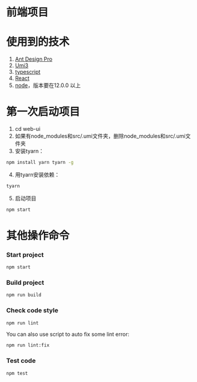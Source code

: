 # 前端项目

# 使用到的技术
1. [Ant Design Pro](https://pro.ant.design)
2. [Umi3](https://v3.umijs.org/)
3. [typescript](https://www.typescriptlang.org/zh/docs/)
4. [React](https://zh-hans.reactjs.org/)
5. [node](https://github.com/nodejs/node)，版本要在12.0.0 以上 

# 第一次启动项目
1. cd web-ui
2. 如果有node_modules和src/.umi文件夹，删除node_modules和src/.umi文件夹
3. 安装tyarn：
```bash
npm install yarn tyarn -g
```
4. 用tyarn安装依赖：
```bash
tyarn
```
5. 启动项目
```bash
npm start
```

# 其他操作命令

### Start project

```bash
npm start
```

### Build project

```bash
npm run build
```

### Check code style

```bash
npm run lint
```

You can also use script to auto fix some lint error:

```bash
npm run lint:fix
```

### Test code

```bash
npm test
```

